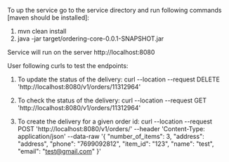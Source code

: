 To up the service go to the service directory and run following commands [maven should be installed]:

1. mvn clean install
2. java -jar target/ordering-core-0.0.1-SNAPSHOT.jar

Service will run on the server http://localhost:8080

User following curls to test the endpoints:

1. To update the status of the delivery:
curl --location --request DELETE 'http://localhost:8080/v1/orders/11312964'

2. To check the status of the delivery:
curl --location --request GET 'http://localhost:8080/v1/orders/11312964'

3. To create the delivery for a given order id:
curl --location --request POST 'http://localhost:8080/v1/orders/'
--header 'Content-Type: application/json'
--data-raw '{ "number_of_items": 3, "address": "address", "phone": "7699092812", "item_id": "123", "name": "test", "email": "test@gmail.com" }'


